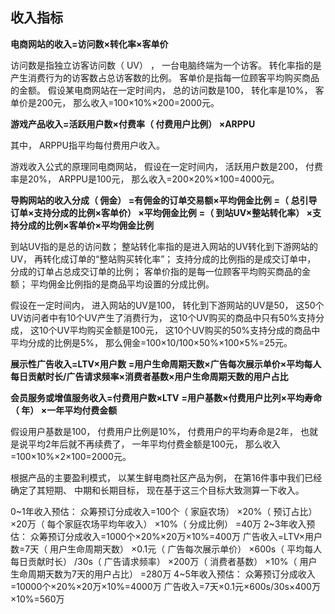 

## 收入指标

**电商网站的收入=访问数×转化率×客单价**

访问数是指独立访客访问数（ UV） ， 一台电脑终端为一个访客。 转化率指的是产生消费行为的访客数占总访客数的比例。 客单价是指每一位顾客平均购买商品的金额。 假设某电商网站在一定时间内， 总的访问数是100， 转化率是10%， 客单价是200元， 那么收入=100×10%×200=2000元。

**游戏产品收入=活跃用户数×付费率（ 付费用户比例） ×ARPPU**

其中， ARPPU指平均每付费用户收入。

游戏收入公式的原理同电商网站， 假设在一定时间内， 活跃用户数是200， 付费率是20%， ARPPU是100元， 那么收入=200×20%×100=4000元。

**导购网站的收入分成（ 佣金） =有佣金的订单交易额×平均佣金比例**
**=（ 总引导订单×支持分成的比例×客单价） ×平均佣金比例**
**=（ 到站UV×整站转化率） ×支持分成的比例×客单价×平均佣金比例**

到站UV指的是总的访问数； 整站转化率指的是进入网站的UV转化到下游网站的UV， 再转化成订单的“整站购买转化率”； 支持分成的比例指的是成交订单中， 分成的订单占总成交订单的比例； 客单价指的是每一位顾客平均购买商品的金额； 平均佣金比例指的是商品平均设置的分成比例。 

假设在一定时间内， 进入网站的UV是100， 转化到下游网站的UV是50， 这50个UV访问者中有10个UV产生了消费行为， 这10个UV购买的商品中只有50%支持分成， 这10个UV平均购买金额是100元， 这10个UV购买的50%支持分成的商品中平均分成的比例是5%， 那么佣金=100×10/100×50%×100×5%=25元。

**展示性广告收入=LTV×用户数**
**=用户生命周期天数×广告每次展示单价×平均每人每日贡献时长/广告请求频率×消费者基数×用户生命周期天数的用户占比**



**会员服务或增值服务收入=付费用户数×LTV**
**=用户基数×付费用户比列×平均寿命（ 年） ×一年平均付费金额**

假设用户基数是100， 付费用户比例是10%， 付费用户的平均寿命是2年， 也就是说平均2年后就不再续费了， 一年平均付费金额是100元， 那么收入=100×10%×2×100=2000元。

根据产品的主要盈利模式， 以某生鲜电商社区产品为例， 在第16件事中我们已经确定了其短期、 中期和长期目标， 现在基于这三个目标大致测算一下收入。

0~1年收入预估：
众筹预订分成收入=100个（ 家庭农场） ×20%（ 预订占比） ×20万（ 每个家庭农场平均年收入） ×10%（ 分成比例） =40万
2~3年收入预估：
众筹预订分成收入=1000个×20%×20万×10%=400万
广告收入=LTV×用户数=7天（ 用户生命周期天数） ×0.1元（ 广告每次展示单价） ×600s（ 平均每人每日贡献时长） /30s（ 广告请求频率） ×200万（ 消费者基数） ×10%（ 用户生命周期天数为7天的用户占比） =280万
4~5年收入预估：
众筹预订分成收入=10000个×20%×20万×10%=4000万
广告收入=7天×0.1元×600s/30s×400万×10%=560万























